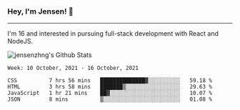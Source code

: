 ### Hey, I'm Jensen! 👋

---

I'm 16 and interested in pursuing full-stack development with React and NodeJS.

![jensenzhng's Github Stats](https://github-readme-stats.vercel.app/api?username=jensenzhng&theme=dark&show_icons=true&count_private=true&include_all_commits=true)

<!--START_SECTION:waka-->
```text
Week: 10 October, 2021 - 16 October, 2021

CSS          7 hrs 56 mins   ██████████████▓░░░░░░░░░░   59.18 % 
HTML         3 hrs 58 mins   ███████▒░░░░░░░░░░░░░░░░░   29.63 % 
JavaScript   1 hr 21 mins    ██▓░░░░░░░░░░░░░░░░░░░░░░   10.07 % 
JSON         8 mins          ▒░░░░░░░░░░░░░░░░░░░░░░░░   01.08 % 
```
<!--END_SECTION:waka-->
